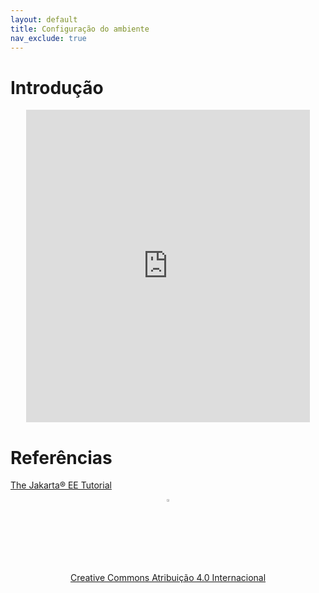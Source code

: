 ```yaml
---
layout: default
title: Configuração do ambiente
nav_exclude: true
---
```


# Introdução

<center>
<iframe src="https://pw2.rpmhub.dev/topicos/introducaoEJB/slides/index.html#/" title="Intrudução aos EJBs" width="90%" height="500" style="border:none;"></iframe>
</center>

# Referências

[The Jakarta® EE Tutorial](https://eclipse-ee4j.github.io/jakartaee-tutorial/#the-lifecycles-of-enterprise-beans)

<center>
<a href="https://rpmhub.dev" target="blanck"><img src="../../imgs/logo.png" alt="Rodrigo Prestes Machado" width="3%" height="3%" border=0 style="border:0; text-decoration:none; outline:none"></a><br/>
<a rel="license" href="http://creativecommons.org/licenses/by/4.0/">Creative Commons Atribuição 4.0 Internacional</a>
</center>